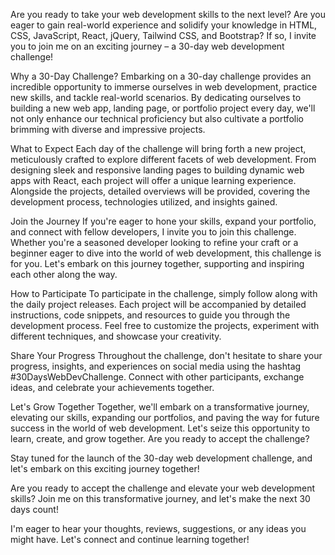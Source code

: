 Are you ready to take your web development skills to the next level? Are you eager to gain real-world experience and solidify your knowledge in HTML, CSS, JavaScript, React, jQuery, Tailwind CSS, and Bootstrap? If so, I invite you to join me on an exciting journey – a 30-day web development challenge!

Why a 30-Day Challenge?
Embarking on a 30-day challenge provides an incredible opportunity to immerse ourselves in web development, practice new skills, and tackle real-world scenarios. By dedicating ourselves to building a new web app, landing page, or portfolio project every day, we'll not only enhance our technical proficiency but also cultivate a portfolio brimming with diverse and impressive projects.

What to Expect
Each day of the challenge will bring forth a new project, meticulously crafted to explore different facets of web development. From designing sleek and responsive landing pages to building dynamic web apps with React, each project will offer a unique learning experience. Alongside the projects, detailed overviews will be provided, covering the development process, technologies utilized, and insights gained.

Join the Journey
If you're eager to hone your skills, expand your portfolio, and connect with fellow developers, I invite you to join this challenge. Whether you're a seasoned developer looking to refine your craft or a beginner eager to dive into the world of web development, this challenge is for you. Let's embark on this journey together, supporting and inspiring each other along the way.

How to Participate
To participate in the challenge, simply follow along with the daily project releases. Each project will be accompanied by detailed instructions, code snippets, and resources to guide you through the development process. Feel free to customize the projects, experiment with different techniques, and showcase your creativity.

Share Your Progress
Throughout the challenge, don't hesitate to share your progress, insights, and experiences on social media using the hashtag #30DaysWebDevChallenge. Connect with other participants, exchange ideas, and celebrate your achievements together.

Let's Grow Together
Together, we'll embark on a transformative journey, elevating our skills, expanding our portfolios, and paving the way for future success in the world of web development. Let's seize this opportunity to learn, create, and grow together. Are you ready to accept the challenge?

Stay tuned for the launch of the 30-day web development challenge, and let's embark on this exciting journey together!

Are you ready to accept the challenge and elevate your web development skills? Join me on this transformative journey, and let's make the next 30 days count!

I'm eager to hear your thoughts, reviews, suggestions, or any ideas you might have. Let's connect and continue learning together!
